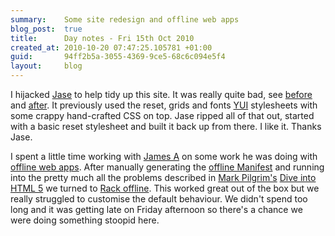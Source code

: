```yaml
---
summary:    Some site redesign and offline web apps
blog_post:  true
title:      Day notes - Fri 15th Oct 2010
created_at: 2010-10-20 07:47:25.105781 +01:00
guid:       94ff2b5a-3055-4369-9ce5-68c6c094e5f4
layout:     blog
---
```

I hijacked [Jase](http://jasoncale.com/) to help tidy up this site.  It was really quite bad, see [before](http://www.flickr.com/photos/chrisjroos/5085423101/) and [after](http://www.flickr.com/photos/chrisjroos/5086019350/).  It previously used the reset, grids and fonts [YUI](http://developer.yahoo.com/yui/) stylesheets with some crappy hand-crafted CSS on top.  Jase ripped all of that out, started with a basic reset stylesheet and built it back up from there.  I like it.  Thanks Jase.

I spent a little time working with [James A](http://interblah.net/) on some work he was doing with [offline web apps](http://www.w3.org/TR/offline-webapps/).  After manually generating the [offline Manifest](http://www.w3.org/TR/offline-webapps/#offline) and running into the pretty much all the problems described in [Mark Pilgrim's](http://diveintomark.org/) [Dive into HTML 5](http://diveintohtml5.org/offline.html#debugging) we turned to [Rack offline](http://github.com/wycats/rack-offline).  This worked great out of the box but we really struggled to customise the default behaviour.  We didn't spend too long and it was getting late on Friday afternoon so there's a chance we were doing something stoopid here.
